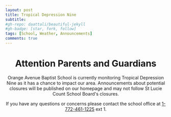```yaml
---
layout: post
title: Tropical Depression Nine
subtitle: 
#gh-repo: daattali/beautiful-jekyll
#gh-badge: [star, fork, follow]
tags: [School, Weather, Announcements]
comments: true
---
```

<center>

<h1>Attention Parents and Guardians</h1>

<p>Orange Avenue Baptist School is currently monitoring Tropical Depression Nine as it has a chance to impact our area. Announcements about potential closures will be published on our homepage and may not follow St Lucie Count School Board's closures.<br />

If you have any questions or concerns please contact the school office at <a href="tel:+17724611225">1-772-461-1225</a> ext 1.<br /></p>
